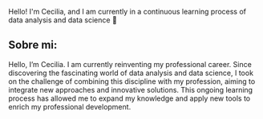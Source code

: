 

 Hello! I'm Cecilia, and I am currently in a continuous learning process of data analysis and data science 👋
</h1>
</div>

<ing scr= https://img.freepik.com/premium-photo/computer-monitor-with-forex-graph-screen_225446-13839.jpg>

## Sobre mi:
Hello, I’m Cecilia. I am currently reinventing my professional career. Since discovering the fascinating world of data analysis and data science, I took on the challenge of combining this discipline with my profession, aiming to integrate new approaches and innovative solutions. This ongoing learning process has allowed me to expand my knowledge and apply new tools to enrich my professional development.


